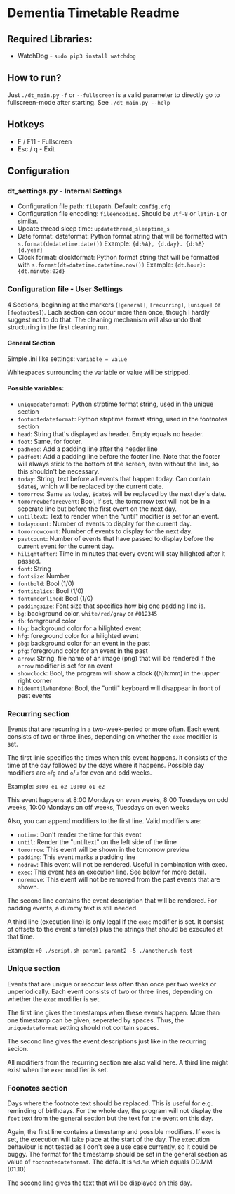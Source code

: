 # Dementia Timetable Readme
## Required Libraries:
- WatchDog - `sudo pip3 install watchdog`

## How to run?
Just `./dt_main.py`
`-f` or `--fullscreen` is a valid parameter to directly go to fullscreen-mode after starting.
See `./dt_main.py --help`

## Hotkeys
- F / F11 - Fullscreen
- Esc / q - Exit

## Configuration
### dt_settings.py - Internal Settings
- Configuration file path: `filepath`. Default: `config.cfg`
- Configuration file encoding: `fileencoding`. Should be `utf-8` or `latin-1` or similar.
- Update thread sleep time: `updatethread_sleeptime_s`
- Date format: dateformat: Python format string that will be formatted with `s.format(d=datetime.date())`
    Example: `{d:%A}, {d.day}. {d:%B} {d.year}`
- Clock format: clockformat: Python format string that will be formatted with `s.format(dt=datetime.datetime.now())`
    Example: `{dt.hour}:{dt.minute:02d}`

### Configuration file - User Settings
4 Sections, beginning at the markers (`[general]`, `[recurring]`, `[unique]` or `[footnotes]`).
Each section can occur more than once, though I hardly suggest not to do that. The cleaning mechanism will also undo that structuring in the first cleaning run.

#### General Section
Simple .ini like settings:
`variable = value`

Whitespaces surrounding the variable or value will be stripped.

#### Possible variables:
- `uniquedateformat`: Python strptime format string, used in the unique section
- `footnotedateformat`: Python strptime format string, used in the footnotes section
- `head`: String that's displayed as header. Empty equals no header.
- `foot`: Same, for footer.
- `padhead`: Add a padding line after the header line
- `padfoot`: Add a padding line before the footer line. Note that the footer will always stick to the bottom of the screen, even without the line, so this shouldn't be necessary.
- `today`: String, text before all events that happen today.
    Can contain `$date$`, which will be replaced by the current date.
- `tomorrow`: Same as today, `$date$` will be replaced by the next day's date.
- `tomorrowbeforeevent`: Bool, if set, the tomorrow text will not be in a seperate line but before the first event on the next day.
- `untiltext`: Text to render when the "until" modifier is set for an event.
- `todaycount`: Number of events to display for the current day.
- `tomorrowcount`: Number of events to display for the next day.
- `pastcount`: Number of events that have passed to display before the current event for the current day.
- `hilightafter`: Time in minutes that every event will stay hilighted after it passed.
- `font`: String
- `fontsize`: Number
- `fontbold`: Bool (1/0)
- `fontitalics`: Bool (1/0)
- `fontunderlined`: Bool (1/0)
- `paddingsize`: Font size that specifies how big one padding line is.
- `bg`: background color, `white/red/gray` or `#012345`
- `fb`: foreground color
- `hbg`: background color for a hilighted event
- `hfg`: foreground color for a hilighted event
- `pbg`: background color for an event in the past
- `pfg`: foreground color for an event in the past
- `arrow`: String, file name of an image (png) that will be rendered if the
    `arrow` modifier is set for an event
- `showclock`: Bool, the program will show a clock ((h)h:mm) in the upper
    right corner
- `hideuntilwhendone`: Bool, the "until" keyboard will disappear in front of
    past events

### Recurring section
Events that are recurring in a two-week-period or more often.
Each event consists of two or three lines, depending on whether the `exec` modifier is set.

The first linie specifies the times when this event happens. It consists of the
time of the day followed by the days where it happens. Possible day modifiers are
`e`/`g` and `o`/`u` for even and odd weeks.

Example: `8:00 e1 o2 10:00 o1 e2`

This event happens at 8:00 Mondays on even weeks, 8:00 Tuesdays on odd weeks,
10:00 Mondays on off weeks, Tuesdays on even weeks

Also, you can append modifiers to the first line. Valid modifiers are:
- `notime`: Don't render the time for this event
- `until`: Render the "untiltext" on the left side of the time
- `tomorrow`: This event will be shown in the tomorrow preview
- `padding`: This event marks a padding line
- `nodraw`: This event will not be rendered. Useful in combination with exec.
- `exec`: This event has an execution line. See below for more detail.
- `noremove`: This event will not be removed from the past events that are shown.

The second line contains the event description that will be rendered.
For padding events, a dummy text is still needed.

A third line (execution line) is only legal if the `exec` modifier is set. It consist of offsets to the event's time(s) plus the strings that should be executed at that time.

Example: `+0 ./script.sh param1 paramt2 -5 ./another.sh test`

### Unique section
Events that are unique or reoccur less often than once per two weeks or unperiodically.
Each event consists of two or three lines, depending on whether the `exec` modifier is set.

The first line gives the timestamps when these
events happen. More than one timestamp can be given, seperated by spaces. Thus,
the `uniquedateformat` setting should not contain spaces.

The second line gives the event descriptions just like in the recurring secion.

All modifiers from the recurring section are also valid here. A third line might exist when the `exec` modifier is set.

### Foonotes section
Days where the footnote text should be replaced. This is useful for e.g. reminding of birthdays.
For the whole day, the program will not display the `foot` text from the general section but the text for the event on this day.

Again, the first line contains a timestamp and possible modifiers. If `exec` is set, the execution will take place at the start of the day.
The execution behaviour is not tested as I don't see a use case currently, so it could be buggy.
The format for the timestamp should be set in the general section as value of `footnotedateformat`. The default is `%d.%m` which equals DD.MM (01.10)

The second line gives the text that will be displayed on this day.
